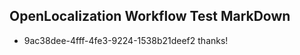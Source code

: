 ## OpenLocalization Workflow Test MarkDown
* 9ac38dee-4fff-4fe3-9224-1538b21deef2 
thanks!<!--HONumber=Mar16_HO1-->
